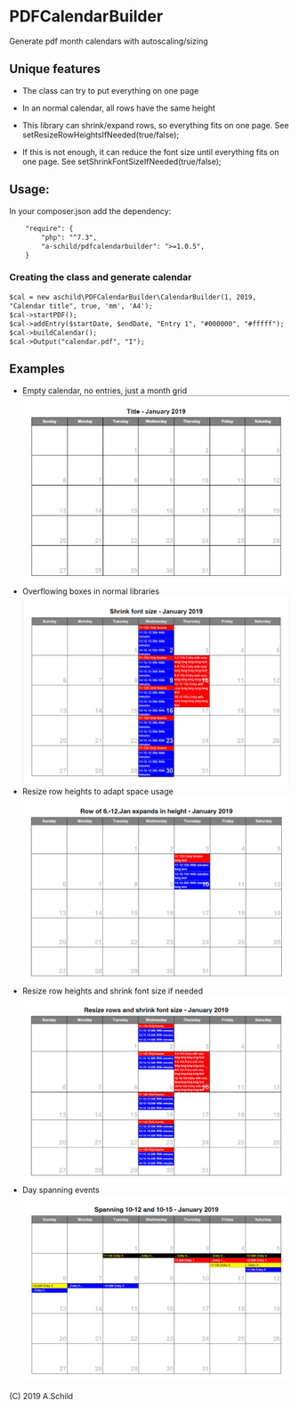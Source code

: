 # PDFCalendarBuilder
Generate pdf month calendars with autoscaling/sizing

## Unique features
- The class can try to put everything on one page
- In an normal calendar, all rows have the same height
- This library can shrink/expand rows, so everything fits on one page.
See setResizeRowHeightsIfNeeded(true/false);

- If this is not enough, it can reduce the font size until everything fits on one page.
See setShrinkFontSizeIfNeeded(true/false);

## Usage:
In your composer.json add the dependency:

```
    "require": {
        "php": "^7.3",
        "a-schild/pdfcalendarbuilder": ">=1.0.5",
    }
```
### Creating the class and generate calendar
```
$cal = new aschild\PDFCalendarBuilder\CalendarBuilder(1, 2019, "Calendar title", true, 'mm', 'A4');
$cal->startPDF();
$cal->addEntry($startDate, $endDate, "Entry 1", "#000000", "#fffff");
$cal->buildCalendar();
$cal->Output("calendar.pdf", "I");
```

## Examples
- Empty calendar, no entries, just a month grid
  ![Empty calendar ](doc/img/calendar-empty.png)
- Overflowing boxes in normal libraries
  ![Box overflow in normal calendars](doc/img/calendar-overflow.png)
- Resize row heights to adapt space usage
  ![Resize rows height](doc/img/calendar-resize-row2.png)
- Resize row heights and shrink font size if needed
  ![Resize rows and shrink font](doc/img/calendar-resize-rows-shrink-fontsize.png)
- Day spanning events
  ![Events which span days](doc/img/calendar-day-spanning.png)

(C) 2019 A.Schild

